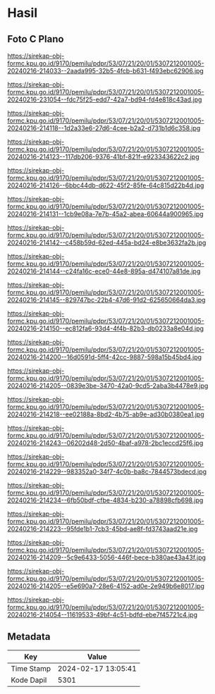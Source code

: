 # Hasil

## Foto C Plano

https://sirekap-obj-formc.kpu.go.id/9170/pemilu/pdpr/53/07/21/20/01/5307212001005-20240216-214033--2aada995-32b5-4fcb-b631-f493ebc62906.jpg

https://sirekap-obj-formc.kpu.go.id/9170/pemilu/pdpr/53/07/21/20/01/5307212001005-20240216-231054--fdc75f25-edd7-42a7-bd94-fd4e818c43ad.jpg

https://sirekap-obj-formc.kpu.go.id/9170/pemilu/pdpr/53/07/21/20/01/5307212001005-20240216-214118--1d2a33e6-27d6-4cee-b2a2-d731b1d6c358.jpg

https://sirekap-obj-formc.kpu.go.id/9170/pemilu/pdpr/53/07/21/20/01/5307212001005-20240216-214123--117db206-9376-41bf-821f-e923343622c2.jpg

https://sirekap-obj-formc.kpu.go.id/9170/pemilu/pdpr/53/07/21/20/01/5307212001005-20240216-214126--6bbc44db-d622-45f2-85fe-64c815d22b4d.jpg

https://sirekap-obj-formc.kpu.go.id/9170/pemilu/pdpr/53/07/21/20/01/5307212001005-20240216-214131--1cb9e08a-7e7b-45a2-abea-60644a900965.jpg

https://sirekap-obj-formc.kpu.go.id/9170/pemilu/pdpr/53/07/21/20/01/5307212001005-20240216-214142--c458b59d-62ed-445a-bd24-e8be3632fa2b.jpg

https://sirekap-obj-formc.kpu.go.id/9170/pemilu/pdpr/53/07/21/20/01/5307212001005-20240216-214144--c24fa16c-ece0-44e8-895a-d474107a81de.jpg

https://sirekap-obj-formc.kpu.go.id/9170/pemilu/pdpr/53/07/21/20/01/5307212001005-20240216-214145--829747bc-22b4-47d6-91d2-625650664da3.jpg

https://sirekap-obj-formc.kpu.go.id/9170/pemilu/pdpr/53/07/21/20/01/5307212001005-20240216-214150--ec812fa6-93d4-4f4b-82b3-db0233a8e04d.jpg

https://sirekap-obj-formc.kpu.go.id/9170/pemilu/pdpr/53/07/21/20/01/5307212001005-20240216-214200--16d0591d-5ff4-42cc-9887-598a15b45bd4.jpg

https://sirekap-obj-formc.kpu.go.id/9170/pemilu/pdpr/53/07/21/20/01/5307212001005-20240216-214205--0839e3be-3470-42a0-9cd5-2aba3b4478e9.jpg

https://sirekap-obj-formc.kpu.go.id/9170/pemilu/pdpr/53/07/21/20/01/5307212001005-20240216-214218--ee02188a-8bd2-4b75-ab9e-ad30b0380ea1.jpg

https://sirekap-obj-formc.kpu.go.id/9170/pemilu/pdpr/53/07/21/20/01/5307212001005-20240216-214243--06202d48-2d50-4baf-a978-2bc1eccd25f6.jpg

https://sirekap-obj-formc.kpu.go.id/9170/pemilu/pdpr/53/07/21/20/01/5307212001005-20240216-214229--983352a0-34f7-4c0b-ba8c-7844573bdecd.jpg

https://sirekap-obj-formc.kpu.go.id/9170/pemilu/pdpr/53/07/21/20/01/5307212001005-20240216-214234--6fb50bdf-cfbe-4834-b230-a78898cfb698.jpg

https://sirekap-obj-formc.kpu.go.id/9170/pemilu/pdpr/53/07/21/20/01/5307212001005-20240216-214223--95fde1b1-7cb3-45bd-ae8f-fd3743aad21e.jpg

https://sirekap-obj-formc.kpu.go.id/9170/pemilu/pdpr/53/07/21/20/01/5307212001005-20240216-214209--5c9e6433-5056-446f-bece-b380ae43a43f.jpg

https://sirekap-obj-formc.kpu.go.id/9170/pemilu/pdpr/53/07/21/20/01/5307212001005-20240216-214205--e5e690a7-28e6-4152-ad0e-2e949b6e8017.jpg

https://sirekap-obj-formc.kpu.go.id/9170/pemilu/pdpr/53/07/21/20/01/5307212001005-20240216-214054--11619533-49bf-4c51-bdfd-ebe7f45721c4.jpg


## Metadata

| Key        | Value               |
| ---------- | ------------------- |
| Time Stamp | 2024-02-17 13:05:41 |
| Kode Dapil | 5301                |



